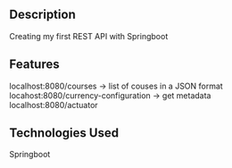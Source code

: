 ## Description

Creating my first REST API with Springboot

## Features

localhost:8080/courses -> list of couses in a JSON format  
locahost:8080/currency-configuration -> get metadata  
localhost:8080/actuator

## Technologies Used

Springboot
